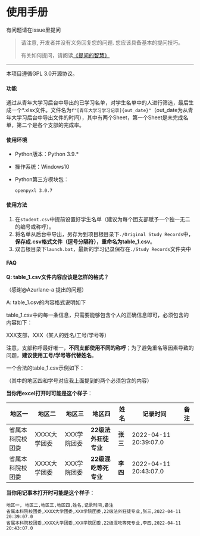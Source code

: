 # 使用手册

有问题请在issue里提问

> 请注意, 开发者并没有义务回复您的问题. 您应该具备基本的提问技巧。
>
> 有关如何提问，请阅读[《提问的智慧》](https://github.com/ryanhanwu/How-To-Ask-Questions-The-Smart-Way/blob/main/README-zh_CN.md)
>

---

本项目遵循GPL 3.0开源协议。

#### 功能

通过从青年大学习后台中导出的已学习名单，对学生名单中的人进行筛选，最后生成一个*.xlsx文件。文件名为`f"[青年大学习学习记录]{out_date}"`（out_date为从青年大学习后台中导出文件的时间），其中有两个Sheet，第一个Sheet是未完成名单，第二个是各个支部的完成率。

#### 使用环境

- Python版本：Python 3.9.*

- 操作系统：Windows10

- Python第三方模块包：

  ```
  openpyxl 3.0.7
  ```

  

#### 使用方法

1. 在`student.csv`中提前设置好学生名单（建议为每个团支部赋予一个独一无二的编号或称呼）。
2. 将名单从后台中导出，另存为到项目根目录下`./Original Study Records`中，**保存成.csv格式文件（逗号分隔符），重命名为table_1.csv**。
3. 双击根目录下`launch.bat`，最新的学习记录保存在`./Study Records`文件夹中


#### FAQ
**Q: table_1.csv文件内容应该是怎样的格式？**

（感谢@Azurlane-a 提出的问题）

A: table_1.csv的内容格式说明如下

table_1.csv中的每一条信息，只需要能够包含个人的正确信息即可，必须包含的内容如下：

XXX支部，XXX（某人的姓名/工号/学号等）

注意，支部称呼最好唯一，**不同支部使用不同的称呼**；为了避免重名等因素导致的问题，**建议使用工号/学号等代替姓名**。

一个合法的table_1.csv示例如下：

（其中的地区四和学号对应我上面提到的两个必须包含的内容）

**当你用excel打开时可能是这个样子**：

| 地区一 | 地区二 | 地区三 | 地区四 | 姓名 | 记录时间 | 备注 |
| ------ | ------ | ------ | ------ | ---- | -------- | ---- |
| 省属本科院校团委 | XXXX大学团委 | XXX学院团委 | **22级法外狂徒专业** | **张三** | 2022-04-11 20:39:07.0 |      |
| 省属本科院校团委 | XXXX大学团委 | XXX学院团委 | **22级混吃等死专业** | **李四** | 2022-04-11 20:43:07.0 |      |

**当你用记事本打开时可能是这个样子**：

~~~
地区一, 地区二,地区三,地区四,姓名,记录时间,备注
省属本科院校团委,XXXX大学团委,XXX学院团委,22级法外狂徒专业,张三,2022-04-11 20:39:07.0
省属本科院校团委,XXXX大学团委,XXX学院团委,22级混吃等死专业,李四,2022-04-11 20:43:07.0
~~~

